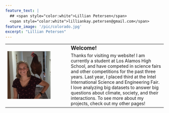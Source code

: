 ```yaml
---
feature_text: |
  ## <span style="color:white">Lillian Petersen</span> 
  <span style="color:white">lilliankay.petersen@gmail.com</span> 
feature_image: '/pic/colorado.jpg' 
excerpt: "Lillian Petersen"
---
```


<table cellpadding="10">
  <tr>
  <td width="30%" rowspan="2"><img src='/pic/chicken.jpg' width="1500">
  </td>
  <td width="10%">
  </td>
  <td width="60%">
<b><big>Welcome!</big></b>
  </td>
  </tr>
  <tr>
  <td width="10%">
  </td>
  <td width="60%">
Thanks for visiting my website!
I am currently a student at Los Alamos High School, and have competed in science fairs and other competitions for the past three years. Last year, I placed third at the Intel International Science and Engineering Fair. I love analyzing big datasets to answer big questions about climate, society, and their interactions. To see more about my projects, check out my other pages!
  </td>
  </tr>
</table>
